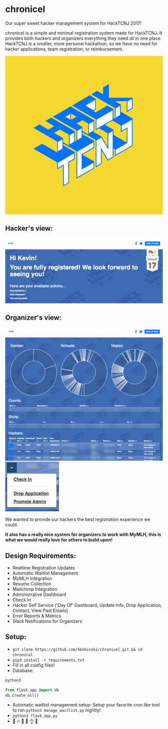 # chronicel
Our super sweet hacker management system for HackTCNJ 2017!

chronicel is a simple and minimal registration system made for HackTCNJ. It provides both hackers and organizers everything they need all in one place. HackTCNJ is a smaller, more personal hackathon, so we have no need for hacker applications, team registration, or reimbursement.

![HackTCNJ 2017 Logo](static/favicon.png)

## Hacker's view:
![Hacker page](hacker.png)

## Organizer's view:
![Admin page](admin.png)
![Options page](options.png)

We wanted to provide our hackers the best registration experience we could.

**It also has a really nice system for organizers to work with MyMLH, this is what we would really love for others to build upon!**

## Design Requirements:
- Realtime Registration Updates
- Automatic Waitlist Management
- MyMLH Integration
- Resume Collection
- Mailchimp Integration
- Administrative Dashboard
- Check In
- Hacker Self Service ('Day Of' Dashboard, Update Info, Drop Application, Contact, View Past Emails)
- Error Reports & Metrics
- Slack Notifications for Organizers

## Setup:
- `git clone https://github.com/kbohinski/chronicel.git && cd chronicel`
- `pip3 install -r requirements.txt`
- Fill in all config files!
- Database: 
```sh
python3
```
```python
from flask_app import db
db.create_all()
```
- Automatic waitlist management setup: Setup your favorite cron like tool to run `python3 manage_waitlist.py` nightly!
- `python3 flask_app.py`
- 🎉 🔥 🙌 💃 👌 💯
